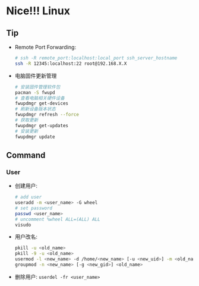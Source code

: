 # Nice!!! Linux

## Tip

- Remote Port Forwarding:

  ```sh
  # ssh -R remote_port:localhost:local_port ssh_server_hostname
  ssh -R 12345:localhost:22 root@192.168.X.X
  ```

- 电脑固件更新管理

  ```sh
  # 安装固件管理软件包
  pacman -S fwupd
  # 查看电脑相关硬件设备
  fwupdmgr get-devices
  # 刷新设备版本状态
  fwupdmgr refresh --force
  # 获取更新
  fwupdmgr get-updates
  # 安装更新
  fwupdmgr update
  ```

## Command

### User

- 创建用户:

  ```sh
  # add user
  useradd -m <user_name> -G wheel
  # set password
  passwd <user_name>
  # uncomment %wheel ALL=(ALL) ALL
  visudo
  ```

- 用户改名:

  ```sh
  pkill -u <old_name>
  pkill -9 -u <old_name>
  usermod -l <new_name> -d /home/<new_name> [-u <new_uid>] -m <old_name>
  groupmod -n <new_name> [-g <new_gid>] <old_name>
  ```

- 删除用户: `userdel -fr <user_name>`
